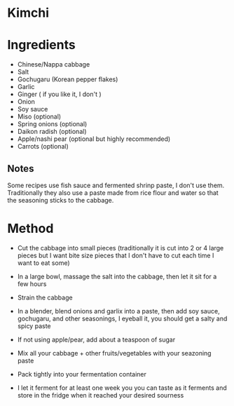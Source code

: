 # Kimchi

# Ingredients
- Chinese/Nappa cabbage
- Salt
- Gochugaru (Korean pepper flakes)
- Garlic
- Ginger ( if you like it, I don't )
- Onion
- Soy sauce
- Miso (optional)
- Spring onions (optional)
- Daikon radish (optional)
- Apple/nashi pear (optional but highly recommended)
- Carrots (optional)

## Notes

Some recipes use fish sauce and fermented shrinp paste, I don't use them.  
Traditionally they also use a paste made from rice flour and water so that the seasoning sticks to the cabbage.
# Method
- Cut the cabbage into small pieces (traditionally it is cut into 2 or 4 large pieces but I want bite size pieces that I don't have to cut each time I want to eat some)

- In a large bowl, massage the salt into the cabbage, then let it sit for a few hours
- Strain the cabbage
- In a blender, blend onions and garlix into a paste, then add soy sauce, gochugaru, and other seasonings, I eyeball it, you should get a salty and spicy paste
- If not using apple/pear, add about a teaspoon of sugar
- Mix all your cabbage + other fruits/vegetables with your seazoning paste
- Pack tightly into your fermentation container
- I let it ferment for at least one week you you can taste as it ferments and store in the fridge when it reached your desired sourness
